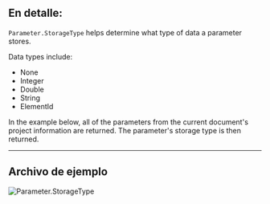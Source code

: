 ## En detalle:
`Parameter.StorageType` helps determine what type of data a parameter stores.

Data types include:
- None
- Integer
- Double
- String
- ElementId

In the example below, all of the parameters from the current document's project information are returned. The parameter's storage type is then returned.

___
## Archivo de ejemplo

![Parameter.StorageType](./Revit.Elements.Parameter.StorageType_img.jpg)
